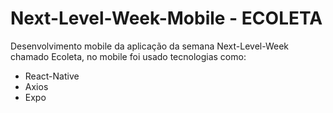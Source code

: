 # Next-Level-Week-Mobile - ECOLETA

Desenvolvimento mobile da aplicação da semana Next-Level-Week chamado Ecoleta, no mobile foi usado tecnologias como: 

- React-Native
- Axios
- Expo

